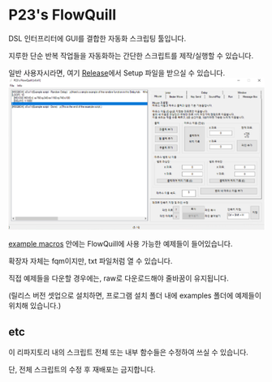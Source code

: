 # P23's FlowQuill
DSL 인터프리터에 GUI를 결합한 자동화 스크립팅 툴입니다.

지루한 단순 반복 작업들을 자동화하는 간단한 스크립트를 제작/실행할 수 있습니다.

일반 사용자시라면, 여기 [Release](https://github.com/PPPurple23/P23s_FlowQuill/releases)에서 Setup 파일을 받으실 수 있습니다.
![v0.4 preview](preview0.41.png)


[example macros](https://github.com/PPPurple23/P23s_FlowQuill/tree/main/example%20macros) 안에는 FlowQuill에 사용 가능한 예제들이 들어있습니다.

확장자 자체는 fqm이지만, txt 파일처럼 열 수 있습니다. 

직접 예제들을 다운할 경우에는, raw로 다운로드해야 줄바꿈이 유지됩니다.

(릴리스 버전 셋업으로 설치하면, 프로그램 설치 폴더 내에 examples 폴더에 예제들이 위치해 있습니다.)



## etc
이 리파지토리 내의 스크립트 전체 또는 내부 함수들은 수정하여 쓰실 수 있습니다.

단, 전체 스크립트의 수정 후 재배포는 금지합니다.

